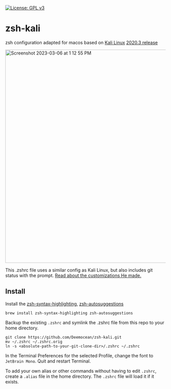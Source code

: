 [![License: GPL v3](https://img.shields.io/badge/License-GPLv3-blue.svg)](https://www.gnu.org/licenses/gpl-3.0)

# zsh-kali
zsh configuration adapted for macos based on [Kali Linux](https://kali.org) [2020.3 release](https://www.kali.org/news/kali-2020-3-release/)

<img width="670" alt="Screenshot 2023-03-06 at 1 12 55 PM" src="https://user-images.githubusercontent.com/39002684/223195389-7af66517-f8e6-4918-8470-13ca027e85ca.png">


This .zshrc file uses a similar config as Kali Linux, but also includes git status with the prompt. [Read about the customizations He made.](https://statropy.com/blog/kali-linux-zsh-for-macos/)

## Install

Install the [zsh-syntax-highlighting](https://github.com/zsh-users/zsh-syntax-highlighting), [zsh-autosuggestions](https://github.com/zsh-users/zsh-autosuggestions)

```
brew install zsh-syntax-highlighting zsh-autosuggestions
```

Backup the existing `.zshrc` and symlink the .zshrc file from this repo to your home directory.

```
git clone https://github.com/Deemocean/zsh-kali.git
mv ~/.zshrc ~/.zshrc.orig
ln -s <absolute-path-to-your-git-clone-dir>/.zshrc ~/.zshrc
```

In the Terminal Preferences for the selected Profile, change the font to `JetBrain Mono`. Quit and restart Terminal.

To add your own alias or other commands without having to edit `.zshrc`, create a `.alias` file in the home directory. The `.zshrc` file will load it if it exists.
